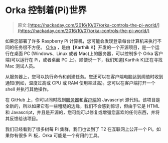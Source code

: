 # Orka 控制着(Pi)世界

> 原文:[https://hackaday.com/2016/10/07/orka-controls-the-pi-world/](https://hackaday.com/2016/10/07/orka-controls-the-pi-world/)

如果您部署了许多 Raspberry Pi 计算机，您可能会发现登录每台计算机来执行不同的任务很不方便。 [Orka](https://haikarthikssk.github.io/Orka-Server/) ，是由【Karthik K】开发的一个开源项目，是一个运行在桌面 PC (Windows、Linux 或者 Mac)上的服务器，可以控制多个 Orka 客户端(可以运行在 Pi，或者桌面 PC 上)。顺便说一下，我们知道[Karthik K]正在寻找 Mac 测试人员。

从服务器上，您可以执行命令和创建任务。您还可以在客户端电脑达到阈值时收到通知(例如，温度过高或 CPU 或 RAM 使用率过高)。您可以在客户端打开一个 shell 并执行其他操作。

在 GitHub 上，你可以同时找到[服务器](https://github.com/haikarthikssk/Orka-Server)和[客户端](https://github.com/haikarthikssk/Orka-Client)的 Javascript 源代码。该项目是全新的，所以如果它有一些粗糙的边缘，我们不会感到惊讶，但由于它是 HTML 和 Javascript，并且是开源的，您可能可以修复或增强您喜欢的任何东西，并将其反馈给该项目。

我们已经看到了很多树莓 Pi 集群，我们也谈到了 T2 在互联网上公开一个 Pi。如果你有很多 Pi 板，Orka 可能是一个有用的工具。
